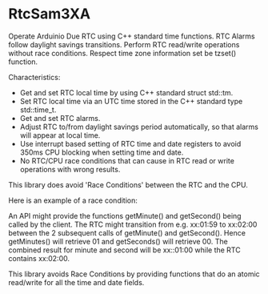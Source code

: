 # RtcSam3XA
Operate Arduinio Due RTC using C++ standard time functions. RTC Alarms follow daylight savings transitions. Perform RTC read/write operations without race conditions. Respect time zone information set be tzset() function. 

Characteristics:

  - Get and set RTC local time by using C++ standard struct std::tm.
  - Set RTC local time via an UTC time stored in the C++ standard type std::time_t.
  - Get and set RTC alarms.
  - Adjust RTC to/from daylight savings period automatically, so that alarms will appear at local time.
  - Use interrupt based setting of RTC time and date registers to avoid 350ms CPU blocking when setting time and date.
  - No RTC/CPU race conditions that can cause in RTC read or write operations with wrong results.
  
This library does avoid 'Race Conditions' between the RTC and the CPU.

Here is an example of a race condition:

An API might provide the functions getMinute() and getSecond() being called by the client.
The RTC might transition from e.g. xx:01:59 to xx:02:00 between
the 2 subsequent calls of getMinute() and getSecond().
Hence getMinutes() will retrieve 01 and getSeconds() will retrieve 00.
The combined result for minute and second will be xx::01:00 while
the RTC contains xx:02:00.

This library avoids Race Conditions by providing functions that do an atomic read/write for all the time and date fields.
